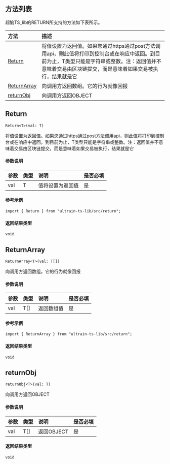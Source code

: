 ## 方法列表
超脑TS_lib的RETURN所支持的方法如下表所示。

| 方法                                                                                        | 描述                                                 |
| :------------------------------------------------------------------------------------------| :----------------------------------------------------|
| [Return](docs-cn/ts-lib/12-ts-return#Return)                           |将值设置为返回值。如果您通过https通过post方法调用api，则此值将打印到控制台或在响应中返回。到目前为止，T类型只能是字符串或整数。注：返回值并不意味着交易由区块链提交，而是意味着如果交易被执行，结果就是它                              |
| [ReturnArray](docs-cn/ts-lib/12-ts-return#ReturnArray)                           |向调用方返回数组。它的行为就像回报                              |
| [returnObj](docs-cn/ts-lib/12-ts-return#returnObj)                           |向调用方返回OBJECT                              |


## Return
```
Return<T>(val: T)
```
将值设置为返回值。如果您通过https通过post方法调用api，则此值将打印到控制台或在响应中返回。到目前为止，T类型只能是字符串或整数。注：返回值并不意味着交易由区块链提交，而是意味着如果交易被执行，结果就是它



#### 参数说明
|参数               |类型    |说明                            |是否必填|
| :----------------| :------| :-----------------------------|:-----|
|val              | T |          值将设置为返回值           |是     |

#### 参考示例
```nodejs
import { Return } from "ultrain-ts-lib/src/return";
```

#### 返回结果类型
`void`

## ReturnArray
```
ReturnArray<T>(val: T[])
```
向调用方返回数组。它的行为就像回报
#### 参数说明
|参数               |类型    |说明                            |是否必填|
| :----------------| :------| :-----------------------------|:-----|
|val              | T[] |          返回数组值           |是     |

#### 参考示例
```nodejs
import { ReturnArray } from "ultrain-ts-lib/src/return";
```

#### 返回结果类型
`void`

## returnObj
```
returnObj<T>(val: T)
```
向调用方返回OBJECT 

#### 参数说明
|参数               |类型    |说明                            |是否必填|
| :----------------| :------| :-----------------------------|:-----|
|val              | T[] |          返回OBJECT           |是     |



#### 返回结果类型
`void`